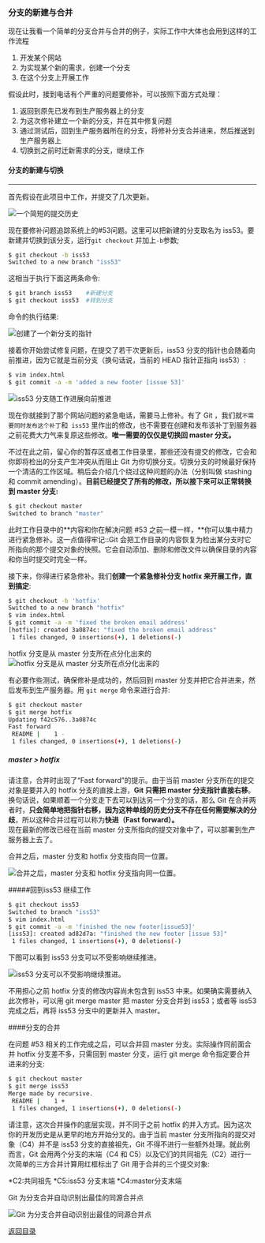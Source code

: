 
### 分支的新建与合并

现在让我看一个简单的分支合并与合并的例子，实际工作中大体也会用到这样的工作流程

1. 开发某个网站
2. 为实现某个新的需求，创建一个分支
3. 在这个分支上开展工作

假设此时，接到电话有个严重的问题要修补，可以按照下面方式处理：
1. 返回到原先已发布到生产服务器上的分支
2. 为这次修补建立一个新的分支，并在其中修复问题
3. 通过测试后，回到生产服务器所在的分支，将修补分支合并进来，然后推送到生产服务器上
4. 切换到之前时迁新需求的分支，继续工作

#### 分支的新建与切换

- - -

首先假设在此项目中工作，并提交了几次更新。

![一个简短的提交历史](http://docs.pythontab.com/github/gitbook/_images/18333fig0310-tn.png)

现在要修补问题追踪系统上的#53问题。这里可以把新建的分支取名为 iss53。要新建并切换到该分支，运行`git checkout` 并加上`-b`参数;

```bash
$ git checkout -b iss53
Switched to a new branch "iss53"
```

这相当于执行下面这两条命令:

```bash
$ git branch iss53    #新建分支
$ git checkout iss53  #转到分支
```

命令的执行结果:

![创建了一个新分支的指针](http://docs.pythontab.com/github/gitbook/_images/18333fig0311-tn.png)

接着你开始尝试修复问题，在提交了若干次更新后，iss53 分支的指针也会随着向前推进，因为它就是当前分支（换句话说，当前的 HEAD 指针正指向 iss53）:

```bash
$ vim index.html
$ git commit -a -m 'added a new footer [issue 53]'
```

![iss53 分支随工作进展向前推进](http://docs.pythontab.com/github/gitbook/_images/18333fig0312-tn.png)

现在你就接到了那个网站问题的紧急电话，需要马上修补。有了 Git ，我们就`不需要同时发布这个补丁`和` iss53` 里作出的修改，也不需要在创建和发布该补丁到服务器之前花费大力气来复原这些修改。**唯一需要的仅仅是切换回 master 分支。**

不过在此之前，留心你的暂存区或者工作目录里，那些还没有提交的修改，它会和你即将检出的分支产生冲突从而阻止 Git 为你切换分支。切换分支的时候最好保持一个清洁的工作区域。稍后会介绍几个绕过这种问题的办法（分别叫做 stashing 和 commit amending）。**目前已经提交了所有的修改，所以接下来可以正常转换到 master 分支:**  

```bash
$ git checkout master
Switched to branch "master"
```

此时工作目录中的**内容和你在解决问题 #53 之前一模一样，**你可以集中精力进行紧急修补。这一点值得牢记::Git 会把工作目录的内容恢复为检出某分支时它所指向的那个提交对象的快照。它会自动添加、删除和修改文件以确保目录的内容和你当时提交时完全一样。

接下来，你得进行紧急修补。我们**创建一个紧急修补分支 hotfix 来开展工作，直到搞定**:

```bash
$ git checkout -b 'hotfix'
Switched to a new branch "hotfix"
$ vim index.html
$ git commit -a -m 'fixed the broken email address'
[hotfix]: created 3a0874c: "fixed the broken email address"
 1 files changed, 0 insertions(+), 1 deletions(-)
```

hotfix 分支是从 master 分支所在点分化出来的   
![hotfix 分支是从 master 分支所在点分化出来的](http://docs.pythontab.com/github/gitbook/_images/18333fig0313-tn.png)

有必要作些测试，确保修补是成功的，然后回到 master 分支并把它合并进来，然后发布到生产服务器。用 `git merge` 命令来进行合并:

```bash
$ git checkout master
$ git merge hotfix
Updating f42c576..3a0874c
Fast forward
 README |    1 -
 1 files changed, 0 insertions(+), 1 deletions(-)
```

##### master \> hotfix 

请注意，合并时出现了“Fast forward”的提示。由于当前 master 分支所在的提交对象是要并入的 hotfix 分支的直接上游，**Git 只需把 master 分支指针直接右移**。换句话说，如果顺着一个分支走下去可以到达另一个分支的话，那么 Git 在合并两者时，**只会简单地把指针右移，因为这种单线的历史分支不存在任何需要解决的分歧**，所以这种合并过程可以称为**快进（Fast forward）。**    
现在最新的修改已经在当前 master 分支所指向的提交对象中了，可以部署到生产服务器上去了。

合并之后，master 分支和 hotfix 分支指向同一位置。    

![合并之后，master 分支和 hotfix 分支指向同一位置。](http://docs.pythontab.com/github/gitbook/_images/18333fig0314-tn.png)

#####回到iss53 继续工作

```bash
$ git checkout iss53
Switched to branch "iss53"
$ vim index.html
$ git commit -a -m 'finished the new footer[issue53]'
[iss53]: created ad82d7a: "finished the new footer [issue 53]"
 1 files changed, 1 insertions(+), 0 deletions(-)
```

下图可以看到 iss53 分支可以不受影响继续推进。

![iss53 分支可以不受影响继续推进。](http://docs.pythontab.com/github/gitbook/_images/18333fig0315-tn.png)

不用担心之前 hotfix 分支的修改内容尚未包含到 iss53 中来。如果确实需要纳入此次修补，可以用 git merge master 把 master 分支合并到 iss53；或者等 iss53 完成之后，再将 iss53 分支中的更新并入 master。

####分支的合并

在问题 #53 相关的工作完成之后，可以合并回 master 分支。实际操作同前面合并 hotfix 分支差不多，只需回到 master 分支，运行 git merge 命令指定要合并进来的分支:

```bash
$ git checkout master
$ git merge iss53
Merge made by recursive.
 README |    1 +
 1 files changed, 1 insertions(+), 0 deletions(-)
```
请注意，这次合并操作的底层实现，并不同于之前 hotfix 的并入方式。因为这次你的开发历史是从更早的地方开始分叉的。由于当前 master 分支所指向的提交对象（C4）并不是 iss53 分支的直接祖先，Git 不得不进行一些额外处理。就此例而言，Git 会用两个分支的末端（C4 和 C5）以及它们的共同祖先（C2）进行一次简单的三方合并计算用红框标出了 Git 用于合并的三个提交对象:

*C2:共同祖先
*C5:iss53 分支末端
*C4:master分支末端

Git 为分支合并自动识别出最佳的同源合并点

![Git 为分支合并自动识别出最佳的同源合并点](http://git-scm.com/figures/18333fig0316-tn.png)









[返回目录](https://github.com/wdyggh/note)
